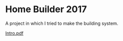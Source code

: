 # Home Builder 2017
A project in which I tried to make the building system.

[Intro.pdf](https://github.com/CookieNoir/Home-Builder-2017-/blob/master/%D0%94%D0%BE%D0%BC%D0%BE%D1%81%D1%82%D1%80%D0%BE%D0%B8%D1%82%D0%B5%D0%BB%D1%8C.pdf)
